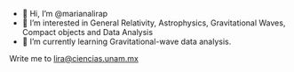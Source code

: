 - 👋 Hi, I’m @marianalirap
- 👀 I’m interested in General Relativity, Astrophysics, Gravitational Waves, Compact objects and Data Analysis
- 🌱 I’m currently learning Gravitational-wave data analysis. 

Write me to lira@ciencias.unam.mx

<!---
marianalirap/marianalirap is a ✨ special ✨ repository because its `README.md` (this file) appears on your GitHub profile.
You can click the Preview link to take a look at your changes.
--->
